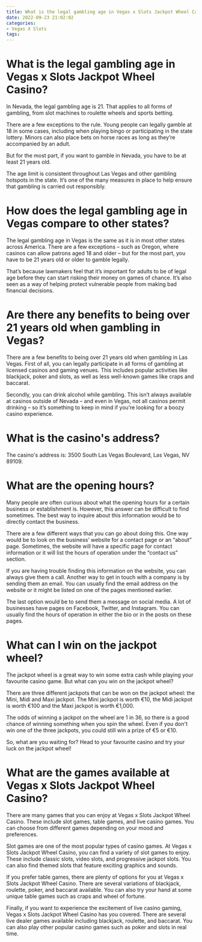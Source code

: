 ```yaml
---
title: What is the legal gambling age in Vegas x Slots Jackpot Wheel Casino
date: 2022-09-23 21:02:02
categories:
- Vegas X Slots
tags:
---
```



#  What is the legal gambling age in Vegas x Slots Jackpot Wheel Casino?

In Nevada, the legal gambling age is 21. That applies to all forms of gambling, from slot machines to roulette wheels and sports betting.

There are a few exceptions to the rule. Young people can legally gamble at 18 in some cases, including when playing bingo or participating in the state lottery. Minors can also place bets on horse races as long as they’re accompanied by an adult.

But for the most part, if you want to gamble in Nevada, you have to be at least 21 years old.

The age limit is consistent throughout Las Vegas and other gambling hotspots in the state. It’s one of the many measures in place to help ensure that gambling is carried out responsibly.

# How does the legal gambling age in Vegas compare to other states?

The legal gambling age in Vegas is the same as it is in most other states across America. There are a few exceptions – such as Oregon, where casinos can allow patrons aged 18 and older – but for the most part, you have to be 21 years old or older to gamble legally.

That’s because lawmakers feel that it’s important for adults to be of legal age before they can start risking their money on games of chance. It’s also seen as a way of helping protect vulnerable people from making bad financial decisions.

# Are there any benefits to being over 21 years old when gambling in Vegas?

There are a few benefits to being over 21 years old when gambling in Las Vegas. First of all, you can legally participate in all forms of gambling at licensed casinos and gaming venues. This includes popular activities like blackjack, poker and slots, as well as less well-known games like craps and baccarat.

 Secondly, you can drink alcohol while gambling. This isn’t always available at casinos outside of Nevada – and even in Vegas, not all casinos permit drinking – so it’s something to keep in mind if you’re looking for a boozy casino experience.

#  What is the casino's address?

The casino's address is: 3500 South Las Vegas Boulevard, Las Vegas, NV 89109.

#  What are the opening hours?

Many people are often curious about what the opening hours for a certain business or establishment is. However, this answer can be difficult to find sometimes. The best way to inquire about this information would be to directly contact the business.

There are a few different ways that you can go about doing this. One way would be to look on the business’ website for a contact page or an “about” page. Sometimes, the website will have a specific page for contact information or it will list the hours of operation under the “contact us” section.

If you are having trouble finding this information on the website, you can always give them a call. Another way to get in touch with a company is by sending them an email. You can usually find the email address on the website or it might be listed on one of the pages mentioned earlier.

The last option would be to send them a message on social media. A lot of businesses have pages on Facebook, Twitter, and Instagram. You can usually find the hours of operation in either the bio or in the posts on these pages.

#  What can I win on the jackpot wheel?

The jackpot wheel is a great way to win some extra cash while playing your favourite casino game. But what can you win on the jackpot wheel?

There are three different jackpots that can be won on the jackpot wheel: the Mini, Midi and Maxi jackpot. The Mini jackpot is worth €10, the Midi jackpot is worth €100 and the Maxi jackpot is worth €1,000.

The odds of winning a jackpot on the wheel are 1 in 36, so there is a good chance of winning something when you spin the wheel. Even if you don't win one of the three jackpots, you could still win a prize of €5 or €10.

So, what are you waiting for? Head to your favourite casino and try your luck on the jackpot wheel!

#  What are the games available at Vegas x Slots Jackpot Wheel Casino?

There are many games that you can enjoy at Vegas x Slots Jackpot Wheel Casino. These include slot games, table games, and live casino games. You can choose from different games depending on your mood and preferences.

Slot games are one of the most popular types of casino games. At Vegas x Slots Jackpot Wheel Casino, you can find a variety of slot games to enjoy. These include classic slots, video slots, and progressive jackpot slots. You can also find themed slots that feature exciting graphics and sounds.

If you prefer table games, there are plenty of options for you at Vegas x Slots Jackpot Wheel Casino. There are several variations of blackjack, roulette, poker, and baccarat available. You can also try your hand at some unique table games such as craps and wheel of fortune.

Finally, if you want to experience the excitement of live casino gaming, Vegas x Slots Jackpot Wheel Casino has you covered. There are several live dealer games available including blackjack, roulette, and baccarat. You can also play other popular casino games such as poker and slots in real time.